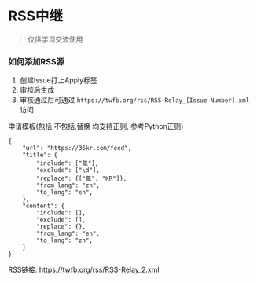 # RSS中继

> 仅供学习交流使用

### 如何添加RSS源

1. 创建Issue打上Apply标签
2. 审核后生成
3. 审核通过后可通过 `https://twfb.org/rss/RSS-Relay_[Issue Number].xml`访问


申请模板(包括,不包括,替换 均支持正则, 参考Python正则)

    {
        "url": "https://36kr.com/feed",
        "title": {
            "include": ["氪"],
            "exclude": ["\d"],
            "replace": {["氪", "KR"]},
            "from_lang": "zh",
            "to_lang": "en",
        },
        "content": {
            "include": [],
            "exclude": [],
            "replace": {},
            "from_lang": "en",
            "to_lang": "zh",
        }
    }

RSS链接: https://twfb.org/rss/RSS-Relay_2.xml
